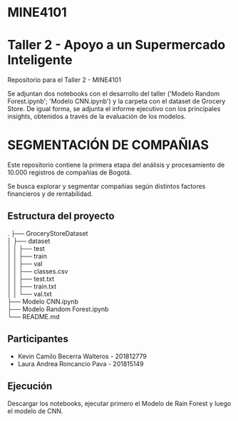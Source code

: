 # MINE4101
# Taller 2 - Apoyo a un Supermercado Inteligente

Repositorio para el Taller 2 - MINE4101

Se adjuntan dos notebooks con el desarrollo del taller ('Modelo Random Forest.ipynb'; 'Modelo CNN.ipynb') y la carpeta con el dataset de Grocery Store.
De igual forma, se adjunta el informe ejecutivo con los principales insights, obtenidos a través de la evaluación de los modelos.

# SEGMENTACIÓN DE COMPAÑIAS

Este repositorio contiene la primera etapa del análisis y procesamiento de 10.000 registros de compañías de Bogotá.

Se busca explorar y segmentar compañías según distintos factores financieros y de rentabilidad.

## Estructura del proyecto

. 
├── GroceryStoreDataset   
│   ├── dataset    
│   │   ├── test   
│   │   ├── train   
│   │   ├── val    
│   │   ├── classes.csv   
│   │   ├── test.txt    
│   │   ├── train.txt    
│   │   └── val.txt    
├── Modelo CNN.ipynb    
├── Modelo Random Forest.ipynb    
└── README.md     

## Participantes
* Kevin Camilo Becerra Walteros - 201812779
* Laura Andrea Roncancio Pava - 201815149
 

## Ejecución

Descargar los notebooks, ejecutar primero el Modelo de Rain Forest y luego el modelo de CNN.
